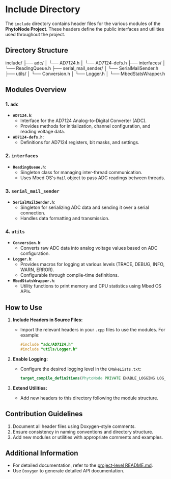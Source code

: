 # Include Directory

The `include` directory contains header files for the various modules of the **PhytoNode Project**. These headers define the public interfaces and utilities used throughout the project.

## Directory Structure

include/
├── adc/
│   └── AD7124.h
│   └── AD7124-defs.h
├── interfaces/
│   └── ReadingQueue.h
├── serial_mail_sender/
│   └── SerialMailSender.h
├── utils/
│   └── Conversion.h
│   └── Logger.h
│   └── MbedStatsWrapper.h


## Modules Overview

### 1. `adc`
- **`AD7124.h`**: 
  - Interface for the AD7124 Analog-to-Digital Converter (ADC).
  - Provides methods for initialization, channel configuration, and reading voltage data.
- **`AD7124-defs.h`**: 
  - Definitions for AD7124 registers, bit masks, and settings.

### 2. `interfaces`
- **`ReadingQueue.h`**: 
  - Singleton class for managing inter-thread communication.
  - Uses Mbed OS's `Mail` object to pass ADC readings between threads.

### 3. `serial_mail_sender`
- **`SerialMailSender.h`**: 
  - Singleton for serializing ADC data and sending it over a serial connection.
  - Handles data formatting and transmission.

### 4. `utils`
- **`Conversion.h`**:
  - Converts raw ADC data into analog voltage values based on ADC configuration.
- **`Logger.h`**:
  - Provides macros for logging at various levels (TRACE, DEBUG, INFO, WARN, ERROR).
  - Configurable through compile-time definitions.
- **`MbedStatsWrapper.h`**:
  - Utility functions to print memory and CPU statistics using Mbed OS APIs.

## How to Use

1. **Include Headers in Source Files:**
   - Import the relevant headers in your `.cpp` files to use the modules. For example:
     ```cpp
     #include "adc/AD7124.h"
     #include "utils/Logger.h"
     ```

2. **Enable Logging:**
   - Configure the desired logging level in the `CMakeLists.txt`:
     ```cmake
     target_compile_definitions(PhytoNode PRIVATE ENABLE_LOGGING LOG_LEVEL_TRACE)
     ```

3. **Extend Utilities:**
   - Add new headers to this directory following the module structure.

## Contribution Guidelines

1. Document all header files using Doxygen-style comments.
2. Ensure consistency in naming conventions and directory structure.
3. Add new modules or utilities with appropriate comments and examples.

## Additional Information

- For detailed documentation, refer to the [project-level README.md](../README.md).
- Use `Doxygen` to generate detailed API documentation.


